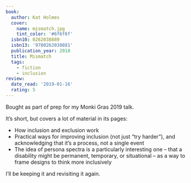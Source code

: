 ```yaml
---
book:
  author: Kat Holmes
  cover:
    name: mismatch.jpg
    tint_color: '#6f6f6f'
  isbn10: 0262038889
  isbn13: '9780262038881'
  publication_year: 2018
  title: Mismatch
  tags:
    - fiction
    - inclusion
review:
  date_read: '2019-01-16'
  rating: 5
---
```


Bought as part of prep for my Monki Gras 2019 talk.

It’s short, but covers a lot of material in its pages:

* How inclusion and exclusion work
* Practical ways for improving inclusion (not just “try harder”), and acknowledging that it’s a process, not a single event
* The idea of persona spectra is a particularly interesting one – that a disability might be permanent, temporary, or situational – as a way to frame designs to think more inclusively

I’ll be keeping it and revisiting it again.